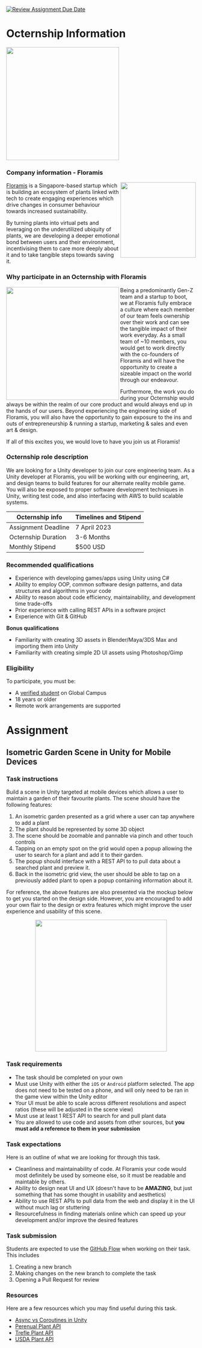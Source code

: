 [![Review Assignment Due Date](https://classroom.github.com/assets/deadline-readme-button-8d59dc4de5201274e310e4c54b9627a8934c3b88527886e3b421487c677d23eb.svg)](https://classroom.github.com/a/AB9EAPsu)
# Octernship Information

<img src="https://user-images.githubusercontent.com/42372458/222038873-5899a5ef-74b5-4c68-804d-7625340540bb.png" width="300">

### Company information - Floramis

<img align="right" src="https://user-images.githubusercontent.com/42372458/222044247-3db672bf-3ff8-491c-8fd3-3105b574e29a.png" width="200"> 

[Floramis](https://www.floramis.com/) is a Singapore-based startup which is building an ecosystem of plants linked with tech to create engaging experiences which drive changes in consumer behaviour towards increased sustainability.

By turning plants into virtual pets and leveraging on the underutilized ubiquity of plants, we are developing a deeper emotional bond between users and their environment, incentivising them to care more deeply about it and to take tangible steps towards saving it.
<br clear="right"/>

### Why participate in an Octernship with Floramis

<img align="left" src="https://user-images.githubusercontent.com/42372458/222046599-573c115f-d9e0-4651-9667-24ca4059dc49.png" width="300"> 

Being a predominantly Gen-Z team and a startup to boot, we at Floramis fully embrace a culture where each member of our team feels ownership over their work and can see the tangible impact of their work everyday. As a small team of ~10 members, you would get to work directly with the co-founders of Floramis and will have the opportunity to create a sizeable impact on the world through our endeavour. 

Furthermore, the work you do during your Octernship would always be within the realm of our core product and would always end up in the hands of our users. Beyond experiencing the engineering side of Floramis, you will also have the opportunity to gain exposure to the ins and outs of entrepreneurship & running a startup, marketing & sales and even art & design. 

If all of this excites you, we would love to have you join us at Floramis!
<br clear="left"/>

### Octernship role description
We are looking for a Unity developer to join our core engineering team. As a Unity developer at Floramis, you will be working with our engineering, art, and design teams to build features for our alternate reality mobile game. You will also be exposed to proper software development techniques in Unity, writing test code, and also interfacing with AWS to build scalable systems.

| Octernship info  | Timelines and Stipend |
| ------------- | ------------- |
| Assignment Deadline  | 7 April 2023  |
| Octernship Duration  | 3-6 Months  |
| Monthly Stipend  | $500 USD  |

### Recommended qualifications
- Experience with developing games/apps using Unity using C#
- Ability to employ OOP, common software design patterns, and data structures and algorithms in your code
- Ability to reason about code efficiency, maintainability, and development time trade-offs
- Prior experience with calling REST APIs in a software project
- Experience with Git & GitHub

**Bonus qualifications**
- Familiarity with creating 3D assets in Blender/Maya/3DS Max and importing them into Unity
- Familiarity with creating simple 2D UI assets using Photoshop/Gimp

### Eligibility
To participate, you must be:
* A [verified student](https://education.github.com/discount_requests/pack_application) on Global Campus
* 18 years or older
* Remote work arrangements are supported

# Assignment
## Isometric Garden Scene in Unity for Mobile Devices

### Task instructions
Build a scene in Unity targeted at mobile devices which allows a user to maintain a garden of their favourite plants. The scene should have the following features:
1. An isometric garden presented as a grid where a user can tap anywhere to add a plant
2. The plant should be represented by some 3D object
3. The scene should be zoomable and pannable via pinch and other touch controls
4. Tapping on an empty spot on the grid would open a popup allowing the user to search for a plant and add it to their garden.
5. The popup should interface with a REST API to to pull data about a searched plant and preview it.
6. Back in the isometric grid view, the user should be able to tap on a previously added plant to open a popup containing information about it.

For reference, the above features are also presented via the mockup below to get you started on the design side. However, you are encouraged to add your own flair to the design or extra features which might improve the user experience and usability of this scene.

<p align="center">
  <img src="https://user-images.githubusercontent.com/42372458/222048697-78d2c168-896a-4909-a8b9-7ec7139fa91c.png" height="350"> 
</p>

### Task requirements
- The task should be completed on your own
- Must use Unity with either the `iOS` or `Android` platform selected. The app does not need to be tested on a phone, and will only need to be ran in the game view within the Unity editor
- Your UI must be able to scale across different resolutions and aspect ratios (these will be adjusted in the scene view)
- Must use at least 1 REST API to search for and pull plant data
- You are allowed to use code and assets from other sources, but **you must add a reference to them in your submission**

### Task expectations
Here is an outline of what we are looking for through this task.
- Cleanliness and maintainability of code. At Floramis your code would most definitely be used by someone else, so it must be readable and maintable by others.
- Ability to design neat UI and UX (doesn't have to be **AMAZING**, but just something that has some thought in usability and aesthetics)
- Ability to use REST APIs to pull data from the web and display it in the UI without much lag or stuttering
- Resourcefulness in finding materials online which can speed up your development and/or improve the desired features

### Task submission

Students are expected to use the [GitHub Flow](https://docs.github.com/en/get-started/quickstart/github-flow) when working on their task. This includes
1. Creating a new branch
2. Making changes on the new branch to complete the task
3. Opening a Pull Request for review

### Resources

Here are a few resources which you may find useful during this task.
- [Async vs Coroutines in Unity](https://www.youtube.com/watch?v=7eKi6NKri6I)
- [Perenual Plant API](https://perenual.com/docs/api)
- [Trefle Plant API](https://trefle.io/)
- [USDA Plant API](https://drive.google.com/file/d/0B63q9uSv12TbNHJFX3I1VVE5Q2pWZFhtaUk4ZWlLRk5BOGlZ/view?resourcekey=0-Bvm8QpgffadFvBRKIY1qLQ)
